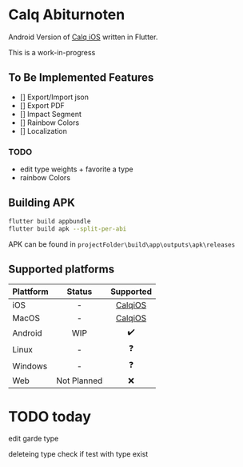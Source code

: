 # Calq Abiturnoten

Android Version of [Calq iOS](https://github.com/AKORA-Studios/Calq) written in Flutter.

This is a work-in-progress 

## To Be Implemented Features

* [] Export/Import json
* [] Export PDF
* [] Impact Segment
* [] Rainbow Colors
* [] Localization

### TODO
+ edit type weights + favorite a type
+ rainbow Colors


## Building APK
````bash
flutter build appbundle
flutter build apk --split-per-abi
````

APK can be found in `projectFolder\build\app\outputs\apk\releases`

## Supported platforms

| Plattform         |   Status    | Supported | 
|--------------|:-----------:| :----: |
| iOS |      -      | <a href="https://github.com/AKORA-Studios/Calq">CalqiOS</a> |
| MacOS      |      -      |  <a href="https://github.com/AKORA-Studios/Calq">CalqiOS</a>|
| Android |     WIP     | :heavy_check_mark: |
| Linux |      -      | :question: | 
| Windows      |      -      |:question:|
| Web | Not Planned | :x: |



# TODO today

edit garde type

deleteing type check if test with type exist